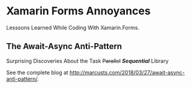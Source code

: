 # Xamarin Forms Annoyances

Lesssons Learned While Coding With Xamarin.Forms.

## The Await-Async Anti-Pattern

Surprising Discoveries About the Task <s>Parallel</s> <strong><em>Sequential</em></strong> Library

See the complete blog at  http://marcusts.com/2018/03/27/await-async-anti-pattern/.
